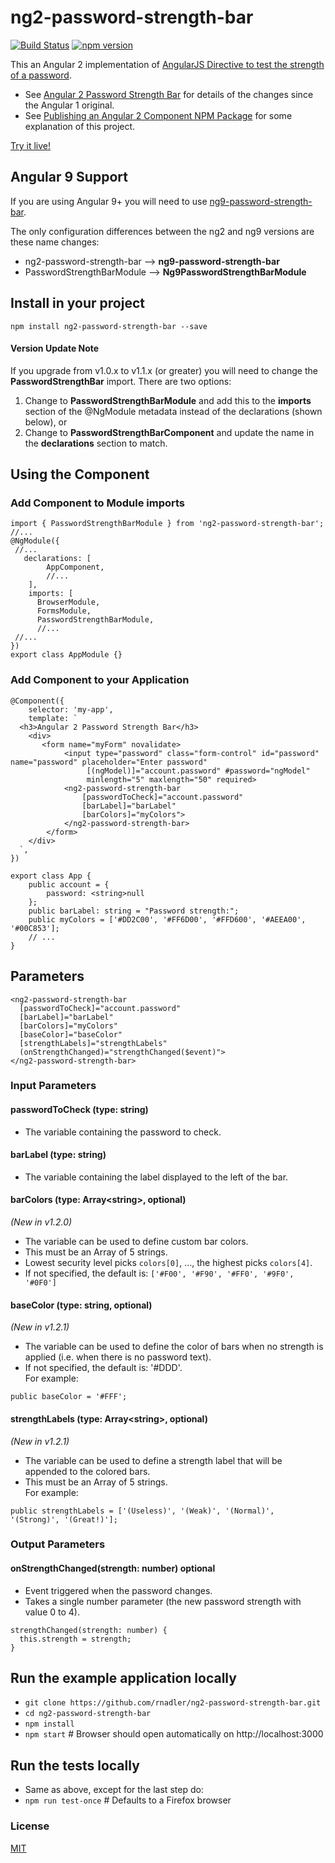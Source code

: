 # ng2-password-strength-bar

[![Build Status](https://travis-ci.org/rnadler/ng2-password-strength-bar.svg?branch=master)](https://travis-ci.org/rnadler/ng2-password-strength-bar)
[![npm version](https://badge.fury.io/js/ng2-password-strength-bar.svg)](https://badge.fury.io/js/ng2-password-strength-bar)

This an Angular 2 implementation of [AngularJS Directive to test the strength of a password](https://blog.brunoscopelliti.com/angularjs-directive-to-test-the-strength-of-a-password/).
- See [Angular 2 Password Strength Bar](http://rdn-consulting.com/blog/2016/09/28/angular-2-password-strength-bar/) for details of the changes since the Angular 1 original.
- See [Publishing an Angular 2 Component NPM Package](http://rdn-consulting.com/blog/2016/12/09/publishing-an-angular-2-component-npm-package/) for some explanation of this project.

[Try it live!](https://plnkr.co/edit/z0x5gG?p=preview)

## Angular 9 Support

If you are using Angular 9+ you will need to use [ng9-password-strength-bar](https://www.npmjs.com/package/ng9-password-strength-bar).

The only configuration differences between the ng2 and ng9 versions are these name changes:

- ng2-password-strength-bar --> **ng9-password-strength-bar**
- PasswordStrengthBarModule --> **Ng9PasswordStrengthBarModule**

## Install in your project

`npm install ng2-password-strength-bar --save`

#### Version Update Note

If you upgrade from v1.0.x to v1.1.x (or greater) you will need to change the **PasswordStrengthBar** import. There are two options:
 1. Change to **PasswordStrengthBarModule** and add this to the **imports** section of the @NgModule metadata instead of the declarations (shown below), or
 2. Change to **PasswordStrengthBarComponent** and update the name in the **declarations** section to match.

## Using the Component
### Add Component to Module imports
```angular2html
import { PasswordStrengthBarModule } from 'ng2-password-strength-bar';
//...
@NgModule({
 //...
   declarations: [
        AppComponent,
        //...
    ],
    imports: [
      BrowserModule,
      FormsModule,
      PasswordStrengthBarModule,
      //...
 //...
})
export class AppModule {}
```
### Add Component to your Application
```angular2html
@Component({
    selector: 'my-app',
    template: `
  <h3>Angular 2 Password Strength Bar</h3>
    <div>
       <form name="myForm" novalidate>
            <input type="password" class="form-control" id="password" name="password" placeholder="Enter password"
                 [(ngModel)]="account.password" #password="ngModel"
                 minlength="5" maxlength="50" required>
            <ng2-password-strength-bar
                [passwordToCheck]="account.password"
                [barLabel]="barLabel"
                [barColors]="myColors">
            </ng2-password-strength-bar>
        </form>
    </div>
  `,
})
```
```angular2html
export class App {
    public account = {
        password: <string>null
    };
    public barLabel: string = "Password strength:";
    public myColors = ['#DD2C00', '#FF6D00', '#FFD600', '#AEEA00', '#00C853'];
    // ...
}
```
## Parameters
```angular2html
<ng2-password-strength-bar
  [passwordToCheck]="account.password"
  [barLabel]="barLabel"
  [barColors]="myColors"
  [baseColor]="baseColor"
  [strengthLabels]="strengthLabels"
  (onStrengthChanged)="strengthChanged($event)">
</ng2-password-strength-bar>
```
### Input Parameters
#### passwordToCheck (type: string)

- The variable containing the password to check.

#### barLabel (type: string)

- The variable containing the label displayed to the left of the bar.

#### barColors (type: Array\<string\>, optional)
_(New in v1.2.0)_
- The variable can be used to define custom bar colors.<br>
- This must be an Array of 5 strings.<br>
- Lowest security level picks `colors[0]`, ..., the highest picks `colors[4]`.<br>
- If not specified, the default is: `['#F00', '#F90', '#FF0', '#9F0', '#0F0']`

#### baseColor (type: string, optional)
_(New in v1.2.1)_
- The variable can be used to define the color of bars when no strength is applied (i.e. when there is no password text).<br>
- If not specified, the default is: '#DDD'.<br>
For example:
```angular2html
public baseColor = '#FFF';
```

#### strengthLabels (type: Array\<string\>, optional)
_(New in v1.2.1)_
- The variable can be used to define a strength label that will be appended to the colored bars.<br>
- This must be an Array of 5 strings.<br>
For example:
```angular2html
public strengthLabels = ['(Useless)', '(Weak)', '(Normal)', '(Strong)', '(Great!)'];
```

### Output Parameters

#### onStrengthChanged(strength: number) optional
- Event triggered when the password changes.
- Takes a single number parameter (the new password strength with value 0 to 4).
```angular2html
strengthChanged(strength: number) {
  this.strength = strength;
}
```
## Run the example application locally
- `git clone https://github.com/rnadler/ng2-password-strength-bar.git`
- `cd ng2-password-strength-bar`
- `npm install`
- `npm start` # Browser should open automatically on http://localhost:3000

## Run the tests locally
- Same as above, except for the last step do:
- `npm run test-once`  # Defaults to a Firefox browser

### License

[MIT](https://tldrlegal.com/license/mit-license)
